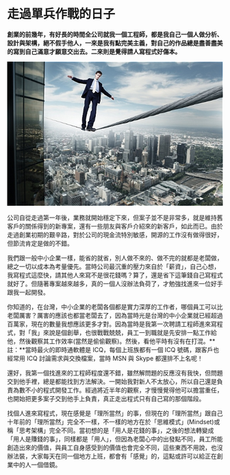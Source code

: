 # 走過單兵作戰的日子

**創業的前幾年，有好長的時間全公司就我一個工程師，都是我自己一個人做分析、設計與架構，絕不假手他人，一來是我有點完美主義，對自己的作品總是盡善盡美的寫到自己滿意才願意交出去。二來則是覺得請人寫程式好傷本。**

<p align="center"><img src="images/476A7CAA-5F00-DEE8-6799-75060FCCD05F.jpg@700w_0e_1l.jpg" /></p>
     
公司自從走過第一年後，業務就開始穩定下來，但案子並不是非常多，就是維持舊客戶的關係得到的新專案，還有一些朋友與客戶介紹來的新客戶，如此而已。由於走過創業初期的艱辛路，對於公司的現金流特別敏感，開源的工作沒有做得很好，但節流肯定是做的不錯。

 我們跟一般中小企業一樣，能省的就省，別人做不來的、做不完的就都是老闆做，總之一切以成本為考量優先。當時公司最沉重的壓力來自於「薪資」，自己心想，我寫程式這麼快，請其他人來寫不是很花錢嗎？算了，還是省下這筆錢自己寫程式就好了。但隨著專案越來越多，真的一個人沒辦法負荷了，才勉強找進來一位好手跟我一起開發。

 你知道的，在台灣，中小企業的老闆各個都是實力深厚的工作者，哪個員工可以比老闆厲害？厲害的應該也都當老闆去了，因為當時光是台灣的中小企業就已經超過百萬家，現在的數量我想應該更多才對。因為當時是我第一次聘請工程師進來寫程式，對「我」來說是個創舉，也很戰戰兢兢，員工一到職就是先安排一點工作給他，然後觀察其工作效率(當然是偷偷觀察)。然後，看他平時有沒有在打混。**註：**當時最火的即時通軟體是 ICQ，每個上班族都有一個 ICQ 號碼，跟客戶也經常用 ICQ 討論需求與交換檔案，當時 MSN 與 Skype 都還排不上名呢！

 還好，我第一個找進來的工程師程度還不錯，雖然解問題的反應沒有我快，但問題交到他手裡，總是都能找到方法解決。一開始我對新人不太放心，所以自己還是負責為數不小的程式開發工作。經過將近半年的觀察，才慢慢覺得他可以擔當重任，也開始把更多案子交到他手上負責，真正走出程式只有自己寫的那個階段。

 找個人進來寫程式，現在感覺是「理所當然」的事，但現在的「理所當然」跟自己十年前的「理所當然」完全不一樣，不一樣的地方在於「思維模式」(Mindset)或稱「思考架構」完全不同。當初想的是「用人是花錢的事」，之後的想法轉變成「用人是賺錢的事」，同樣都是「用人」，但因為老闆心中的出發點不同，員工所能創造出來的價值，與員工自身感受到的價值也會完全不同，這些東西不用說，也沒辦法裝，大家每天在同一個地方上班，都會有「感覺」的，這點或許可以給正在創業中的人一個借鏡。
